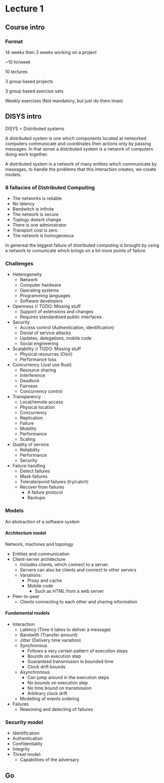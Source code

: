 # Lecture 1

## Course intro

### Format

14 weeks then 3 weeks working on a project

~10 hr/week

10 lectures

3 group based projects

3 group based exercise sets

Weekly exercises (Not mandatory, but just do them lmao)



## DISYS intro

DISYS = Distributed systems

A distributed system is one which components located at networked computers communicate and coordinates their actions only by passing messages. In that sense a distributed system is a network of computers doing work together.

A distributed system is a network of many entities which communicate by messages, to handle the problems that this interaction creates, we create models.

### 8 fallacies of Distributed Computing

- The networks is reliable
- No latency
- Bandwitch is infinite
- The network is secure
- Toplogy doesnt change
- There is one administrator
- Transport cost is zero
- The network is homogeneous

In genereal the biggest failure of distributed computing is brought by using a network to comunicate which brings on a lot more points of failure

### Challenges

- Heterogeneity
  - Network
  - Computer hardware
  - Operating systems
  - Programming languages
  - Software developers
- Openness // TODO: Missing stuff
  - Support of extensions and changes
  - Requires standardised public interfaces
- Security
  - Access control (Authentication, identification)
  - Denial of service attacks
  - Updates, delegations, mobile code
  - Social engineering
- Scalability // TODO: Missing stuff
  - Physical resources (O(n))
  - Performance loss
- Concurrency (Just use Rust)
  - Resource sharing
  - Interference
  - Deadlock
  - Fairness
  - Concurrency control
- Transparency
  - Local/remote access
  - Physical location
  - Concurrency
  - Replication
  - Failure
  - Mobility
  - Performance 
  - Scaling
- Quality of service
  - Reliability
  - Performance
  - Security
- Failure handling
  - Detect failures
  - Mask failures
  - Tolerate/avoid failures (try/catch)
  - Recover from failures
    - A failure protocol
    - Backups

### Models

An abstraction of a software system

#### Architecture model

Network, machines and topology

- Entities and communication
- Client-server architecture
  - Includes clients, which connect to a server.
  - Servers can also be clients and connect to other servers
  - Variations:
    - Proxy and cache 
    - Mobile code
      - Such as HTML from a web server
- Peer-to-peer
  - Clients connecting to each other and sharing information

#### Fundamental models

- Interaction
  - Latency (Time it takes to deliver a message)
  - Bandwith (Transfer amount)
  - Jitter (Delivery time variation)
  - Synchronous
    - Follows a very certain pattern of execution steps
    - Bounds on execution step
    - Guaranteed transmission in bounded time
    - Clock drift bounds
  - Asynchronous
    - Can jump around in the execution steps
    - No bounds on execution step
    - No time bound on transmission
    - Arbitrary clock drift
  - Modelling of events ordering
- Failures
  - Reasoning and detecting of failures

### Security model

- Identification
- Authentication
- Confidentiality
- Integrity
- Threat model:
  - Capabilities of the adversary



## Go


